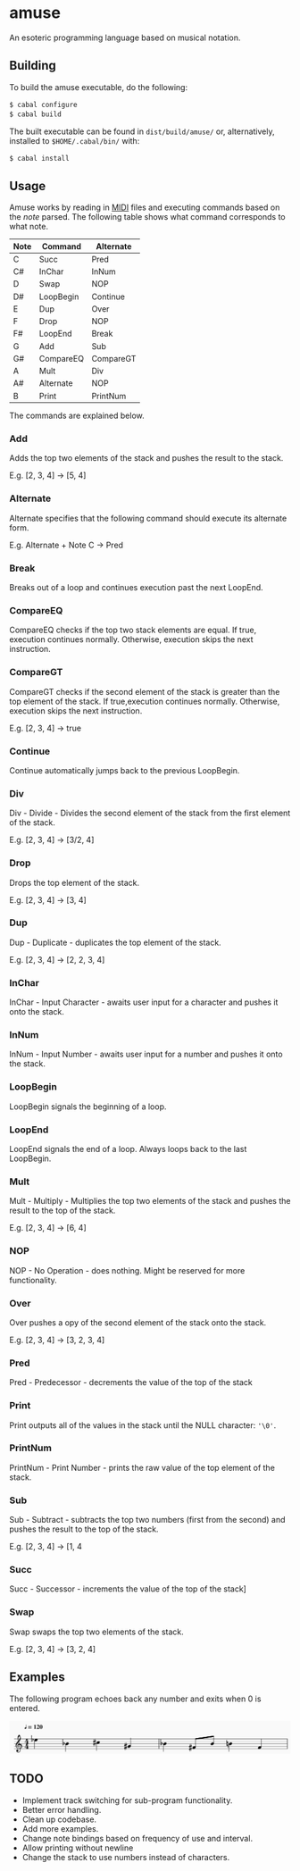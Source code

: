 # amuse
An esoteric programming language based on musical notation.

## Building
To build the amuse executable, do the following:

```BASH
$ cabal configure
$ cabal build
```

The built executable can be found in `dist/build/amuse/` or,
alternatively, installed to `$HOME/.cabal/bin/` with:

```BASH
$ cabal install
```

## Usage
Amuse works by reading in [MIDI](https://en.wikipedia.org/wiki/MIDI)
files and executing commands based on the _note_ parsed. The following
table shows what command corresponds to what note.

| Note | Command | Alternate |
|------|---------|-----------|
| C    | Succ    | Pred      |
| C#   | InChar  | InNum  |
| D    | Swap    | NOP       |
| D#   | LoopBegin | Continue |
| E    | Dup     | Over      |
| F    | Drop    | NOP       |
| F#   | LoopEnd | Break     |
| G    | Add     | Sub       |
| G#   | CompareEQ | CompareGT |
| A    | Mult    | Div       |
| A#   | Alternate | NOP     |
| B    | Print   | PrintNum  |

The commands are explained below.

### Add
Adds the top two elements of the stack and pushes the result
to the stack.

E.g. [2, 3, 4] -> [5, 4]

### Alternate
Alternate specifies that the following command should execute its
alternate form.

E.g. Alternate + Note C -> Pred

### Break
Breaks out of a loop and continues execution past the next 
LoopEnd.

### CompareEQ
CompareEQ checks if the top two stack elements are equal. If true,
execution continues normally. Otherwise, execution skips the next
instruction.

### CompareGT
CompareGT checks if the second element of the stack is greater
than the top element of the stack. If true,execution continues
normally. Otherwise, execution skips the next instruction.

E.g. [2, 3, 4] -> true

### Continue
Continue automatically jumps back to the previous LoopBegin.

### Div
Div - Divide - Divides the second element of the stack from the 
first element of the stack.

E.g. [2, 3, 4] -> [3/2, 4]

### Drop
Drops the top element of the stack.

E.g. [2, 3, 4] -> [3, 4]

### Dup
Dup - Duplicate - duplicates the top element of the stack.

E.g. [2, 3, 4] -> [2, 2, 3, 4]

### InChar
InChar - Input Character - awaits user input for a character and
pushes it onto the stack.

### InNum
InNum - Input Number - awaits user input for a number and
pushes it onto the stack.

### LoopBegin
LoopBegin signals the beginning of a loop.

### LoopEnd
LoopEnd signals the end of a loop. Always loops back to the
last LoopBegin.

### Mult
Mult - Multiply - Multiplies the top two elements of the stack and
pushes the result to the top of the stack.

E.g. [2, 3, 4] -> [6, 4]

### NOP
NOP - No Operation - does nothing. Might be reserved for more 
functionality.

### Over
Over pushes a opy of the second element of the stack onto the stack.

E.g. [2, 3, 4] -> [3, 2, 3, 4]

### Pred
Pred - Predecessor - decrements the value of the top of the stack

### Print
Print outputs all of the values in the stack until the NULL 
character: `'\0'`.

### PrintNum
PrintNum - Print Number - prints the raw value of the top element
of the stack.

### Sub
Sub - Subtract - subtracts the top two numbers (first from the 
second) and pushes the result to the top of the stack.

E.g. [2, 3, 4] -> [1, 4

### Succ
Succ - Successor - increments the value of the top of the stack]

### Swap
Swap swaps the top two elements of the stack.

E.g. [2, 3, 4] -> [3, 2, 4]

## Examples
The following program echoes back any number and exits when 0 is
entered.

![Program 1](./screens/p1.png)

## TODO
* Implement track switching for sub-program functionality.
* Better error handling.
* Clean up codebase.
* Add more examples.
* Change note bindings based on frequency of use and interval.
* Allow printing without newline
* Change the stack to use numbers instead of characters.